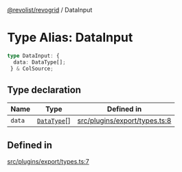 [@revolist/revogrid](README.md) / DataInput

# Type Alias: DataInput

```ts
type DataInput: {
  data: DataType[];
 } & ColSource;
```

## Type declaration

| Name | Type | Defined in |
| ------ | ------ | ------ |
| `data` | [`DataType`](TypeAlias.DataType.md)[] | [src/plugins/export/types.ts:8](https://github.com/revolist/revogrid/blob/20b33a0db6e2f2e1c06bc58b03fe68189a928a64/src/plugins/export/types.ts#L8) |

## Defined in

[src/plugins/export/types.ts:7](https://github.com/revolist/revogrid/blob/20b33a0db6e2f2e1c06bc58b03fe68189a928a64/src/plugins/export/types.ts#L7)
